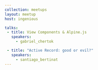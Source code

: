 ```yaml
---
collection: meetups
layout: meetup
host: ingenious

talks:
 - title: View Components & Alpine.js
   speakers:
     - gabriel_chertok

 - title: "Active Record: good or evil?"
   speakers:
     - santiago_bertinat
---
```

